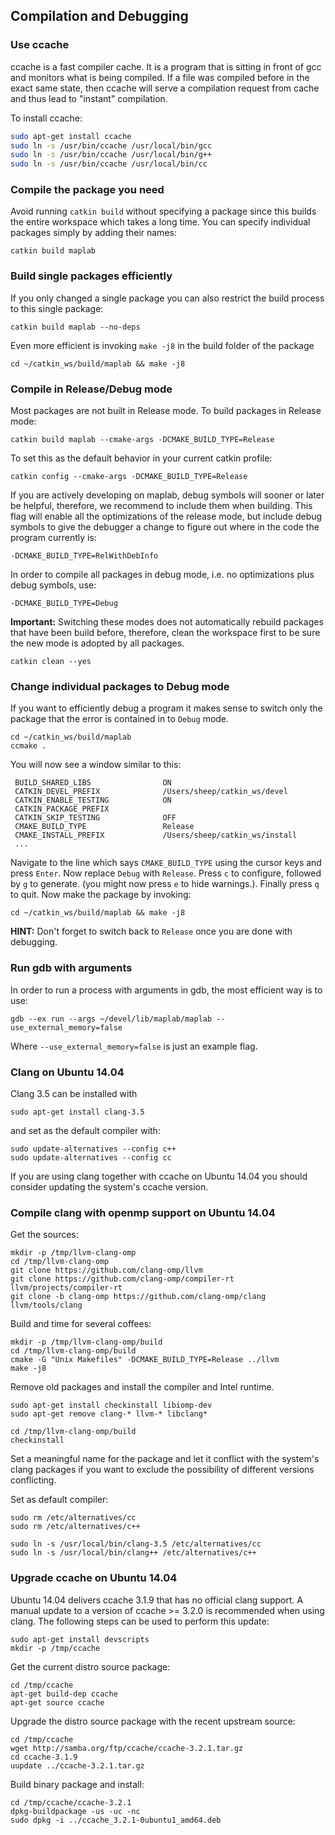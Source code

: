 ## Compilation and Debugging

### Use ccache
ccache is a fast compiler cache. It is a program that is sitting in front of gcc and monitors what is being compiled. If a file was compiled before in the exact same state, then ccache will serve a compilation request from cache and thus lead to "instant" compilation.

To install ccache:
```bash
sudo apt-get install ccache
sudo ln -s /usr/bin/ccache /usr/local/bin/gcc
sudo ln -s /usr/bin/ccache /usr/local/bin/g++
sudo ln -s /usr/bin/ccache /usr/local/bin/cc
```

### Compile the package you need
Avoid running ```catkin build``` without specifying a package since this builds the entire workspace which takes a long time.
You can specify individual packages simply by adding their names:
```
catkin build maplab
```

### Build single packages efficiently
If you only changed a single package you can also restrict the build process to this single package:
```
catkin build maplab --no-deps
```
Even more efficient is invoking ```make -j8``` in the build folder of the package
```
cd ~/catkin_ws/build/maplab && make -j8
```

### Compile in Release/Debug mode
Most packages are not built in Release mode. To build packages in Release mode:
```
catkin build maplab --cmake-args -DCMAKE_BUILD_TYPE=Release
```
To set this as the default behavior in your current catkin profile:
```
catkin config --cmake-args -DCMAKE_BUILD_TYPE=Release
```
If you are actively developing on maplab, debug symbols will sooner or later be helpful, therefore, we recommend to include them when building. This flag will enable all the optimizations of the release mode, but include debug symbols to give the debugger a change to figure out where in the code the program currently is:
```
-DCMAKE_BUILD_TYPE=RelWithDebInfo
```
In order to compile all packages in debug mode, i.e. no optimizations plus debug symbols, use:
```
-DCMAKE_BUILD_TYPE=Debug
```
**Important:** Switching these modes does not automatically rebuild packages that have been build before, therefore, clean the workspace first to be sure the new mode is adopted by all packages.
```
catkin clean --yes
```

### Change individual packages to Debug mode
If you want to efficiently debug a program it makes sense to switch only the package that the error is contained in to ```Debug``` mode.
```
cd ~/catkin_ws/build/maplab
ccmake .
```
You will now see a window similar to this:
```
 BUILD_SHARED_LIBS                ON
 CATKIN_DEVEL_PREFIX              /Users/sheep/catkin_ws/devel
 CATKIN_ENABLE_TESTING            ON
 CATKIN_PACKAGE_PREFIX
 CATKIN_SKIP_TESTING              OFF
 CMAKE_BUILD_TYPE                 Release
 CMAKE_INSTALL_PREFIX             /Users/sheep/catkin_ws/install
 ...
```
Navigate to the line which says ```CMAKE_BUILD_TYPE``` using the cursor keys and press ```Enter```. Now replace ```Debug``` with ```Release```. Press ```c``` to configure, followed by ```g``` to generate. (you might now press ```e``` to hide warnings.). Finally press ```q``` to quit.
Now make the package by invoking:
```
cd ~/catkin_ws/build/maplab && make -j8
```

**HINT:** Don't forget to switch back to ```Release``` once you are done with debugging.

### Run gdb with arguments
In order to run a process with arguments in gdb, the most efficient way is to use:
```
gdb --ex run --args ~/devel/lib/maplab/maplab --use_external_memory=false
```
Where ```--use_external_memory=false``` is just an example flag.

### Clang on Ubuntu 14.04
Clang 3.5 can be installed with
```
sudo apt-get install clang-3.5
```
and set as the default compiler with:
```
sudo update-alternatives --config c++
sudo update-alternatives --config cc
```

If you are using clang together with ccache on Ubuntu 14.04 you should consider updating the system's ccache version.

### Compile clang with openmp support on Ubuntu 14.04

Get the sources:

```
mkdir -p /tmp/llvm-clang-omp
cd /tmp/llvm-clang-omp
git clone https://github.com/clang-omp/llvm
git clone https://github.com/clang-omp/compiler-rt llvm/projects/compiler-rt
git clone -b clang-omp https://github.com/clang-omp/clang llvm/tools/clang
```

Build and time for several coffees:

```
mkdir -p /tmp/llvm-clang-omp/build
cd /tmp/llvm-clang-omp/build
cmake -G "Unix Makefiles" -DCMAKE_BUILD_TYPE=Release ../llvm
make -j8
```

Remove old packages and install the compiler and Intel runtime.

```
sudo apt-get install checkinstall libiomp-dev
sudo apt-get remove clang-* llvm-* libclang*

cd /tmp/llvm-clang-omp/build
checkinstall
```
Set a meaningful name for the package and let it conflict with the system's clang packages if you want to exclude the possibility of different versions conflicting.

Set as default compiler:

```
sudo rm /etc/alternatives/cc
sudo rm /etc/alternatives/c++

sudo ln -s /usr/local/bin/clang-3.5 /etc/alternatives/cc
sudo ln -s /usr/local/bin/clang++ /etc/alternatives/c++
```

### Upgrade ccache on Ubuntu 14.04
Ubuntu 14.04 delivers ccache 3.1.9 that has no official clang support. A manual update to a version of ccache >= 3.2.0 is recommended when using clang. The following steps can be used to perform this update:

```
sudo apt-get install devscripts
mkdir -p /tmp/ccache
```

Get the current distro source package:
```
cd /tmp/ccache
apt-get build-dep ccache
apt-get source ccache
```

Upgrade the distro source package with the recent upstream source:
```
cd /tmp/ccache
wget http://samba.org/ftp/ccache/ccache-3.2.1.tar.gz
cd ccache-3.1.9
uupdate ../ccache-3.2.1.tar.gz
```

Build binary package and install:
```
cd /tmp/ccache/ccache-3.2.1
dpkg-buildpackage -us -uc -nc
sudo dpkg -i ../ccache_3.2.1-0ubuntu1_amd64.deb
```

